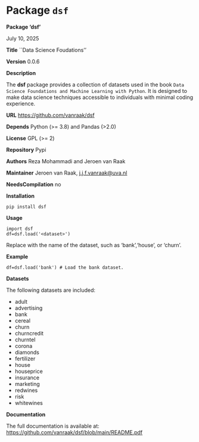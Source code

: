 # Package `dsf`


**Package ‘dsf’**

July 10, 2025

**Title** \`\`Data Science Foudations’’

**Version** 0.0.6

**Description**

The **dsf** package provides a collection of datasets used in the book `Data Science Foundations and Machine Learning with Python`. It is designed to make data science techniques accessible to individuals with minimal coding experience.

**URL** <https://github.com/vanraak/dsf>

**Depends** Python (\>= 3.8) and Pandas (\>2.0)

**License** GPL (\>= 2)

**Repository** Pypi

**Authors** Reza Mohammadi and Jeroen van Raak

**Maintainer** Jeroen van Raak, <j.j.f.vanraak@uva.nl>

**NeedsCompilation** no

**Installation**

    pip install dsf

**Usage**

    import dsf
    df=dsf.load('<dataset>')

Replace <dataset> with the name of the dataset, such as ‘bank’,‘house’, or ‘churn’.

**Example**

    df=dsf.load('bank') # Load the bank dataset.

**Datasets**

The following datasets are included:

- adult
- advertising
- bank
- cereal
- churn
- churncredit
- churntel
- corona
- diamonds
- fertilizer
- house
- houseprice
- insurance
- marketing
- redwines
- risk
- whitewines

**Documentation**

The full documentation is available at:
<https://github.com/vanraak/dsf/blob/main/README.pdf>
